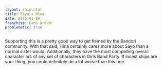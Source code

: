 ```yaml
---
layout: ship.html
title: Sayo x Hina
date: 2025-01-09
franchise: BanG Dream!
problematic: true
---
```

Supporting this is a pretty good way to get flamed by the Bandori community. With that said, Hina certainly cares more about Sayo than a normal sister would. Additionally, they have the most compelling overall character arc of any set of characters in Girls Band Party. If incest ships are your thing, you could definitely do a lot worse than this one.